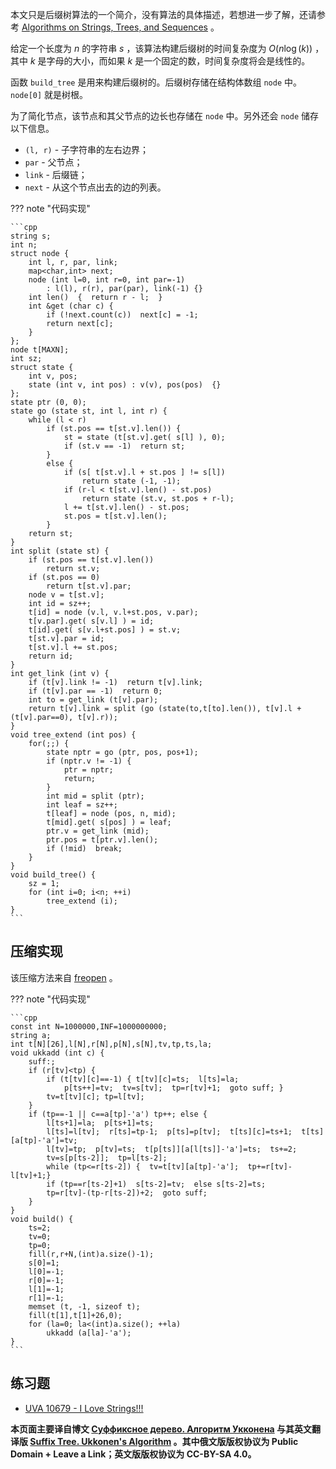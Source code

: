 本文只是后缀树算法的一个简介，没有算法的具体描述，若想进一步了解，还请参考 [Algorithms on Strings, Trees, and Sequences](http://web.stanford.edu/~mjkay/gusfield.pdf) 。

给定一个长度为 $n$ 的字符串 $s$ ，该算法构建后缀树的时间复杂度为 $O(n\log(k))$ ，其中 $k$ 是字母的大小，而如果 $k$ 是一个固定的数，时间复杂度将会是线性的。

函数 `build_tree` 是用来构建后缀树的。后缀树存储在结构体数组 `node` 中。 `node[0]` 就是树根。

为了简化节点，该节点和其父节点的边长也存储在 `node` 中。另外还会 `node` 储存以下信息。

-  `(l, r)` - 子字符串的左右边界；
-  `par` - 父节点；
-  `link` - 后缀链；
-  `next` - 从这个节点出去的边的列表。

??? note "代码实现"

    ```cpp
    string s;
    int n;
    struct node {
    	int l, r, par, link;
    	map<char,int> next;
    	node (int l=0, int r=0, int par=-1)
    		: l(l), r(r), par(par), link(-1) {}
    	int len()  {  return r - l;  }
    	int &get (char c) {
    		if (!next.count(c))  next[c] = -1;
    		return next[c];
    	}
    };
    node t[MAXN];
    int sz;
    struct state {
    	int v, pos;
    	state (int v, int pos) : v(v), pos(pos)  {}
    };
    state ptr (0, 0); 
    state go (state st, int l, int r) {
    	while (l < r)
    		if (st.pos == t[st.v].len()) {
    			st = state (t[st.v].get( s[l] ), 0);
    			if (st.v == -1)  return st;
    		}
    		else {
    			if (s[ t[st.v].l + st.pos ] != s[l])
    				return state (-1, -1);
    			if (r-l < t[st.v].len() - st.pos)
    				return state (st.v, st.pos + r-l);
    			l += t[st.v].len() - st.pos;
    			st.pos = t[st.v].len();
    		}
    	return st;
    }
    int split (state st) {
    	if (st.pos == t[st.v].len())
    		return st.v;
    	if (st.pos == 0)
    		return t[st.v].par;
    	node v = t[st.v];
    	int id = sz++;
    	t[id] = node (v.l, v.l+st.pos, v.par);
    	t[v.par].get( s[v.l] ) = id;
    	t[id].get( s[v.l+st.pos] ) = st.v;
    	t[st.v].par = id;
    	t[st.v].l += st.pos;
    	return id;
    }
    int get_link (int v) {
    	if (t[v].link != -1)  return t[v].link;
    	if (t[v].par == -1)  return 0;
    	int to = get_link (t[v].par);
    	return t[v].link = split (go (state(to,t[to].len()), t[v].l + (t[v].par==0), t[v].r));
    }
    void tree_extend (int pos) {
    	for(;;) {
    		state nptr = go (ptr, pos, pos+1);
    		if (nptr.v != -1) {
    			ptr = nptr;
    			return;
    		}
    		int mid = split (ptr);
    		int leaf = sz++;
    		t[leaf] = node (pos, n, mid);
    		t[mid].get( s[pos] ) = leaf;
    		ptr.v = get_link (mid);
    		ptr.pos = t[ptr.v].len();
    		if (!mid)  break;
    	}
    }
    void build_tree() {
    	sz = 1;
    	for (int i=0; i<n; ++i)
    		tree_extend (i);
    }
    ```

## 压缩实现

该压缩方法来自 [freopen](http://codeforces.com/profile/freopen) 。

??? note "代码实现"

    ```cpp
    const int N=1000000,INF=1000000000;
    string a;
    int t[N][26],l[N],r[N],p[N],s[N],tv,tp,ts,la;
    void ukkadd (int c) {
    	suff:;
    	if (r[tv]<tp) {
    		if (t[tv][c]==-1) { t[tv][c]=ts;  l[ts]=la;
    			p[ts++]=tv;  tv=s[tv];  tp=r[tv]+1;  goto suff; }
    		tv=t[tv][c]; tp=l[tv];
    	}
    	if (tp==-1 || c==a[tp]-'a') tp++; else {
    		l[ts+1]=la;  p[ts+1]=ts;
    		l[ts]=l[tv];  r[ts]=tp-1;  p[ts]=p[tv];  t[ts][c]=ts+1;  t[ts][a[tp]-'a']=tv;
    		l[tv]=tp;  p[tv]=ts;  t[p[ts]][a[l[ts]]-'a']=ts;  ts+=2;
    		tv=s[p[ts-2]];  tp=l[ts-2];
    		while (tp<=r[ts-2]) {  tv=t[tv][a[tp]-'a'];  tp+=r[tv]-l[tv]+1;}
    		if (tp==r[ts-2]+1)  s[ts-2]=tv;  else s[ts-2]=ts; 
    		tp=r[tv]-(tp-r[ts-2])+2;  goto suff;
    	}
    }
    void build() {
    	ts=2;
    	tv=0;
    	tp=0;
    	fill(r,r+N,(int)a.size()-1);
    	s[0]=1;
    	l[0]=-1;
    	r[0]=-1;
    	l[1]=-1;
    	r[1]=-1;
    	memset (t, -1, sizeof t);
    	fill(t[1],t[1]+26,0);
    	for (la=0; la<(int)a.size(); ++la)
    		ukkadd (a[la]-'a');
    }
    ```

## 练习题

-  [UVA 10679 - I Love Strings!!!](http://uva.onlinejudge.org/index.php?option=onlinejudge&page=show_problem&problem=1620) 

 **本页面主要译自博文 [Суффиксное дерево. Алгоритм Укконена](http://e-maxx.ru/algo/ukkonen) 与其英文翻译版 [Suffix Tree. Ukkonen's Algorithm](https://cp-algorithms.com/string/suffix-tree-ukkonen.html) 。其中俄文版版权协议为 Public Domain + Leave a Link；英文版版权协议为 CC-BY-SA 4.0。** 
